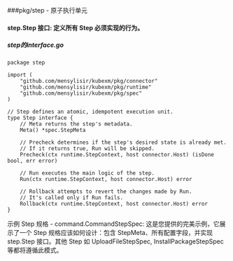 ###pkg/step - 原子执行单元
#### step.Step 接口: 定义所有 Step 必须实现的行为。
##### step的interface.go
```aiignore
package step

import (
    "github.com/mensylisir/kubexm/pkg/connector"
    "github.com/mensylisir/kubexm/pkg/runtime"
    "github.com/mensylisir/kubexm/pkg/spec"
)

// Step defines an atomic, idempotent execution unit.
type Step interface {
    // Meta returns the step's metadata.
    Meta() *spec.StepMeta

    // Precheck determines if the step's desired state is already met.
    // If it returns true, Run will be skipped.
    Precheck(ctx runtime.StepContext, host connector.Host) (isDone bool, err error)

    // Run executes the main logic of the step.
    Run(ctx runtime.StepContext, host connector.Host) error

    // Rollback attempts to revert the changes made by Run.
    // It's called only if Run fails.
    Rollback(ctx runtime.StepContext, host connector.Host) error
}
```
示例 Step 规格 - command.CommandStepSpec: 这是您提供的完美示例，它展示了一个 Step 规格应该如何设计：包含 StepMeta、所有配置字段，并实现 step.Step 接口。其他 Step 如 UploadFileStepSpec, InstallPackageStepSpec 等都将遵循此模式。